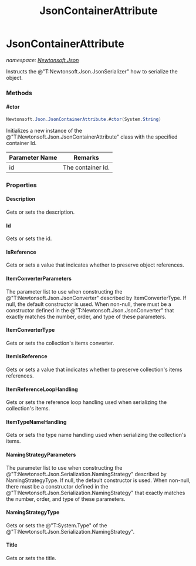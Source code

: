﻿---
title: JsonContainerAttribute
---

# JsonContainerAttribute
_namespace: [Newtonsoft.Json](N-Newtonsoft.Json.html)_

Instructs the @"T:Newtonsoft.Json.JsonSerializer" how to serialize the object.



### Methods

#### #ctor
```csharp
Newtonsoft.Json.JsonContainerAttribute.#ctor(System.String)
```
Initializes a new instance of the @"T:Newtonsoft.Json.JsonContainerAttribute" class with the specified container Id.

|Parameter Name|Remarks|
|--------------|-------|
|id|The container Id.|



### Properties

#### Description
Gets or sets the description.
#### Id
Gets or sets the id.
#### IsReference
Gets or sets a value that indicates whether to preserve object references.
#### ItemConverterParameters
The parameter list to use when constructing the @"T:Newtonsoft.Json.JsonConverter" described by ItemConverterType.
 If null, the default constructor is used.
 When non-null, there must be a constructor defined in the @"T:Newtonsoft.Json.JsonConverter" that exactly matches the number,
 order, and type of these parameters.
#### ItemConverterType
Gets or sets the collection's items converter.
#### ItemIsReference
Gets or sets a value that indicates whether to preserve collection's items references.
#### ItemReferenceLoopHandling
Gets or sets the reference loop handling used when serializing the collection's items.
#### ItemTypeNameHandling
Gets or sets the type name handling used when serializing the collection's items.
#### NamingStrategyParameters
The parameter list to use when constructing the @"T:Newtonsoft.Json.Serialization.NamingStrategy" described by NamingStrategyType. 
 If null, the default constructor is used.
 When non-null, there must be a constructor defined in the @"T:Newtonsoft.Json.Serialization.NamingStrategy" that exactly matches the number,
 order, and type of these parameters.
#### NamingStrategyType
Gets or sets the @"T:System.Type" of the @"T:Newtonsoft.Json.Serialization.NamingStrategy".
#### Title
Gets or sets the title.
